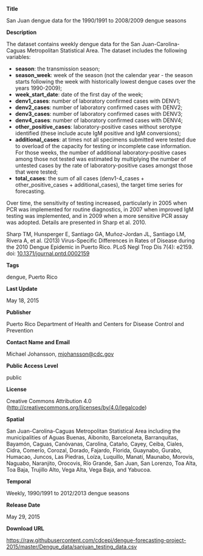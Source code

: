 **Title**

San Juan dengue data for the 1990/1991 to 2008/2009 dengue seasons 

**Description**

The dataset contains weekly dengue data for the San Juan-Carolina-Caguas Metropolitan Statistical Area. The dataset includes the following variables: 

* **season**: the transmission season; 
* **season_week**: week of the season (not the calendar year - the season starts following the week with historically lowest dengue cases over the years 1990-2009); 
*	**week_start_date**: date of the first day of the week; 
*	**denv1_cases**: number of laboratory confirmed cases with DENV1; 
*	**denv2_cases**: number of laboratory confirmed cases with DENV2; 
*	**denv3_cases**: number of laboratory confirmed cases with DENV3; 
*	**denv4_cases**: number of laboratory confirmed cases with DENV4; 
*	**other_positive_cases**: laboratory-positive cases without serotype identified (these include acute IgM positive and IgM conversions); 
*	**additional_cases**: at times not all specimens submitted were tested due to overload of the capacity for testing or incomplete case information. For those weeks, the number of additional laboratory-positive cases among those not tested was estimated by multiplying the number of untested cases by the rate of laboratory-positive cases amongst those that were tested; 
*	**total_cases**: the sum of all cases (denv1-4_cases + other_positive_cases + additional_cases), the target time series for forecasting.

Over time, the sensitivity of testing increased, particularly in 2005 when PCR was implemented for routine diagnostics, in 2007 when improved IgM testing was implemented, and in 2009 when a more sensitive PCR assay was adopted. Details are presented in Sharp et al. 2010.

Sharp TM, Hunsperger E, Santiago GA, Muñoz-Jordan JL, Santiago LM, Rivera A, et al. (2013) Virus-Specific Differences in Rates of Disease during the 2010 Dengue Epidemic in Puerto Rico. PLoS Negl Trop Dis 7(4): e2159. doi: [10.1371/journal.pntd.0002159](https://doi.org/10.1371/journal.pntd.0002159)

**Tags**

dengue, Puerto Rico 

**Last Update**

May 18, 2015 

**Publisher**

Puerto Rico Department of Health and Centers for Disease Control and Prevention 

**Contact Name and Email**

Michael Johansson, mjohansson@cdc.gov 

**Public Access Level**

public 

**License**

Creative Commons Attribution 4.0 (<http://creativecommons.org/licenses/by/4.0/legalcode>) 

**Spatial**

San Juan-Carolina-Caguas Metropolitan Statistical Area including the municipalities of Aguas Buenas, Aibonito, Barceloneta, Barranquitas, Bayamón, Caguas, Canóvanas, Carolina, Cataño, Cayey, Ceiba, Ciales, Cidra, Comerío, Corozal, Dorado, Fajardo, Florida, Guaynabo, Gurabo, Humacao, Juncos, Las Piedras, Loíza, Luquillo, Manatí, Maunabo, Morovis, Naguabo, Naranjito, Orocovis, Río Grande, San Juan, San Lorenzo, Toa Alta, Toa Baja, Trujillo Alto, Vega Alta, Vega Baja, and Yabucoa. 

**Temporal**

Weekly, 1990/1991 to 2012/2013 dengue seasons 

**Release Date**

May 29, 2015 

**Download URL**

<https://raw.githubusercontent.com/cdcepi/dengue-forecasting-project-2015/master/Dengue_data/sanjuan_testing_data.csv>
